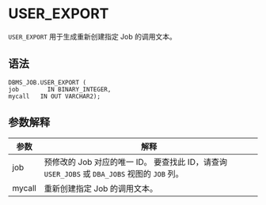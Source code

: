 USER_EXPORT 
================================

`USER_EXPORT` 用于生成重新创建指定 Job 的调用文本。

语法 
-----------------------

```unknow
DBMS_JOB.USER_EXPORT ( 
job        IN BINARY_INTEGER,
mycall   IN OUT VARCHAR2);
```



参数解释 
-------------------------



|   参数   |                                          解释                                          |
|--------|--------------------------------------------------------------------------------------|
| job    | 预修改的 Job 对应的唯一 ID。 要查找此 ID，请查询 `USER_JOBS` 或 `DBA_JOBS` 视图的 `JOB` 列。 |
| mycall | 重新创建指定 Job 的调用文本。                                                                    |


